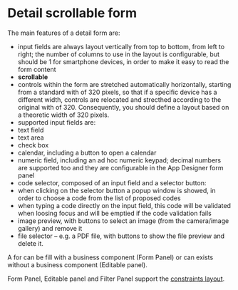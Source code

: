 # Detail scrollable form

The main features of a detail form are:

* input fields are always layout vertically from top to bottom, from left to right; the number of columns to use in the layout is configurable, but should be 1 for smartphone devices, in order to make it easy to read the form content
* **scrollable** 
* controls within the form are stretched automatically horizontally, starting from a standard with of 320 pixels, so that if a specific device has a different width, controls are relocated and strecthed according to the original with of 320. Consequently, you should define a layout based on a theoretic width of 320 pixels.
* supported input fields are:
* text field
* text area
* check box
* calendar, including a button to open a calendar
* numeric field, including an ad hoc numeric keypad; decimal numbers are supported too and they are configurable in the App Designer form panel
* code selector, composed of an input field and a selector button:
* when clicking on the selector button a popup window is showed, in order to choose a code from the list of proposed codes
* when typing a code directly on the input field, this code will be validated when loosing focus and will be emptied if the code validation fails
* image preview, with buttons to select an image \(from the camera/image gallery\) and remove it
* file selector – e.g. a PDF file, with buttons to show the file preview and delete it.

A for can be fill with a business component \(Form Panel\) or can exists without a business component \(Editable panel\).

Form Panel, Editable panel and Filter Panel support the [constraints layout](constraint-layout.md).

